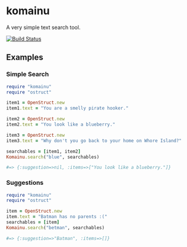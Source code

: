 komainu
=======

A very simple text search tool.

[![Build Status](https://secure.travis-ci.org/AndrewVos/komainu.png)](http://travis-ci.org/AndrewVos/komainu)

## Examples

### Simple Search

```ruby
require "komainu"
require "ostruct"

item1 = OpenStruct.new
item1.text = "You are a smelly pirate hooker."

item2 = OpenStruct.new
item2.text = "You look like a blueberry."

item3 = OpenStruct.new
item3.text = "Why don't you go back to your home on Whore Island?"

searchables = [item1, item2]
Komainu.search("blue", searchables)

#=> {:suggestion=>nil, :items=>["You look like a blueberry."]}
```

### Suggestions

```ruby
require "komainu"
require "ostruct"

item = OpenStruct.new
item.text = "Batman has no parents :("
searchables = [item]
Komainu.search("betman", searchables)

#=> {:suggestion=>"Batman", :items=>[]}
```

